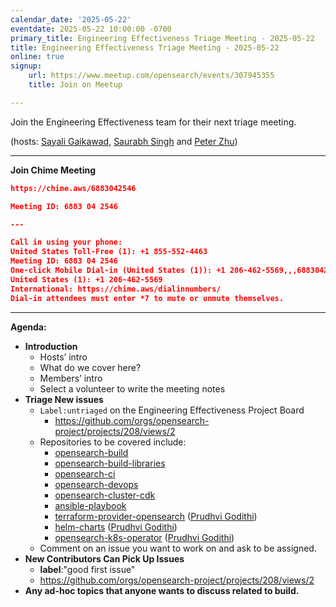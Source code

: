 ```yaml
---
calendar_date: '2025-05-22'
eventdate: 2025-05-22 10:00:00 -0700
primary_title: Engineering Effectiveness Triage Meeting - 2025-05-22
title: Engineering Effectiveness Triage Meeting - 2025-05-22
online: true
signup:
    url: https://www.meetup.com/opensearch/events/307945355
    title: Join on Meetup

---
```


Join the Engineering Effectiveness team for their next triage meeting.

(hosts: [Sayali Gaikawad](https://github.com/gaiksaya), [Saurabh Singh](https://github.com/getsaurabh02) and [Peter Zhu](https://github.com/peterzhuamazon))

---

**Join Chime Meeting**
```json
https://chime.aws/6883042546

Meeting ID: 6883 04 2546

---

Call in using your phone:
United States Toll-Free (1): +1 855-552-4463
Meeting ID: 6883 04 2546
One-click Mobile Dial-in (United States (1)): +1 206-462-5569,,,6883042546#
United States (1): +1 206-462-5569
International: https://chime.aws/dialinnumbers/
Dial-in attendees must enter *7 to mute or unmute themselves.


```

---

**Agenda:**

* **Introduction**
    * Hosts’ intro
    * What do we cover here?
    * Members’ intro
    * Select a volunteer to write the meeting notes
* **Triage New issues**
    * `Label:untriaged` on the Engineering Effectiveness Project Board
        * https://github.com/orgs/opensearch-project/projects/208/views/2
    * Repositories to be covered include:
        * [opensearch-build](https://github.com/opensearch-project/opensearch-build)
        * [opensearch-build-libraries](https://github.com/opensearch-project/opensearch-build-libraries)
        * [opensearch-ci](https://github.com/opensearch-project/opensearch-ci)
        * [opensearch-devops](https://github.com/opensearch-project/opensearch-devops)
        * [opensearch-cluster-cdk](https://github.com/opensearch-project/opensearch-cluster-cdk)
        * [ansible-playbook](https://github.com/opensearch-project/ansible-playbook/)
        * [terraform-provider-opensearch](https://github.com/opensearch-project/terraform-provider-opensearch) ([Prudhvi Godithi](https://quip-amazon.com/dAC9EA4BcQx))
        * [helm-charts](https://github.com/opensearch-project/helm-charts/) ([Prudhvi Godithi](https://quip-amazon.com/dAC9EA4BcQx))
        * [opensearch-k8s-operator](https://github.com/opensearch-project/opensearch-k8s-operator) ([Prudhvi Godithi](https://quip-amazon.com/dAC9EA4BcQx))
    * Comment on an issue you want to work on and ask to be assigned.
* **New Contributors Can Pick Up Issues**
    * **label**:"good first issue"
    * https://github.com/orgs/opensearch-project/projects/208/views/2
* **Any ad-hoc topics that anyone wants to discuss related to build.**